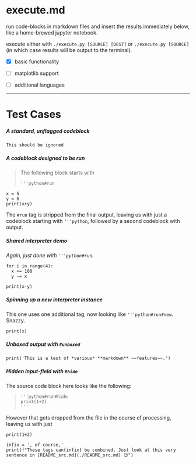 # execute.md
run code-blocks in markdown files and insert the results immediately below, like a home-brewed jupyter notebook.

execute either with `./execute.py [SOURCE] [DEST]` or `./execute.py [SOURCE]` (in which case results will be output to the terminal).

- [x] basic functionality
- [ ] matplotlib support
- [ ] additional languages 


---

# Test Cases

##### A standard, unflagged codeblock
```
This should be ignored
```

##### A codeblock designed to be run
> The following block starts with
> ```
> '''python#run
> ```
```python#run
x = 5
y = 6
print(x+y)
```
The `#run` tag is stripped from the final output, leaving us with just a codeblock starting with `'''python`, followed by a second codeblock with output.

##### Shared interpreter demo
*Again, just done with `'''python#run`.*

```python#run
for i in range(4):
  x += 100
  y -= x

print(x-y)
```

##### Spinning up a new interpreter instance
This one uses one additional tag, now looking like `'''python#run#new`. Snazzy.
```python#run#new
print(x)
```

##### Unboxed output with `#unboxed`
```python#run#unboxed
print('This is a test of *various* **markdown** ~~features~~.')
```

##### Hidden input-field with `#hide`
The source code block here looks like the following:
> ```
> '''python#run#hide
> print(1+2)
> '''
> ```
However that gets dropped from the file in the course of processing, leaving us with just
```python#run#hide
print(1+2)
```

```python#run#hide#unboxed
infix = ', of course,'
print(f"These tags can{infix} be combined. Just look at this very sentence in [README_src.md](./README_src.md) 😉")
```
